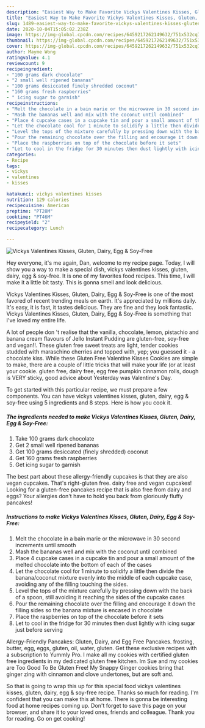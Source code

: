 ```yaml
---
description: "Easiest Way to Make Favorite Vickys Valentines Kisses, Gluten, Dairy, Egg &amp;amp; Soy-Free"
title: "Easiest Way to Make Favorite Vickys Valentines Kisses, Gluten, Dairy, Egg &amp;amp; Soy-Free"
slug: 1489-easiest-way-to-make-favorite-vickys-valentines-kisses-gluten-dairy-egg-and-amp-soy-free
date: 2020-10-04T15:05:02.238Z
image: https://img-global.cpcdn.com/recipes/6459217262149632/751x532cq70/vickys-valentines-kisses-gluten-dairy-egg-soy-free-recipe-main-photo.jpg
thumbnail: https://img-global.cpcdn.com/recipes/6459217262149632/751x532cq70/vickys-valentines-kisses-gluten-dairy-egg-soy-free-recipe-main-photo.jpg
cover: https://img-global.cpcdn.com/recipes/6459217262149632/751x532cq70/vickys-valentines-kisses-gluten-dairy-egg-soy-free-recipe-main-photo.jpg
author: Mayme Wong
ratingvalue: 4.1
reviewcount: 9
recipeingredient:
- "100 grams dark chocolate"
- "2 small well ripened bananas"
- "100 grams desiccated finely shredded coconut"
- "160 grams fresh raspberries"
- " icing sugar to garnish"
recipeinstructions:
- "Melt the chocolate in a bain marie or the microwave in 30 second increments until smooth"
- "Mash the bananas well and mix with the coconut until combined"
- "Place 4 cupcake cases in a cupcake tin and pour a small amount of the melted chocolate into the bottom of each of the cases"
- "Let the chocolate cool for 1 minute to solidify a little then divide the banana/coconut mixture evenly into the middle of each cupcake case, avoiding any of the filling touching the sides."
- "Level the tops of the mixture carefully by pressing down with the back of a spoon, still avoiding it reaching the sides of the cupcake cases"
- "Pour the remaining chocolate over the filling and encourage it down the filling sides so the banana mixture is encased in chocolate"
- "Place the raspberries on top of the chocolate before it sets"
- "Let to cool in the fridge for 30 minutes then dust lightly with icing sugar just before serving"
categories:
- Recipe
tags:
- vickys
- valentines
- kisses

katakunci: vickys valentines kisses 
nutrition: 129 calories
recipecuisine: American
preptime: "PT28M"
cooktime: "PT46M"
recipeyield: "2"
recipecategory: Lunch

---
```



![Vickys Valentines Kisses, Gluten, Dairy, Egg &amp; Soy-Free](https://img-global.cpcdn.com/recipes/6459217262149632/751x532cq70/vickys-valentines-kisses-gluten-dairy-egg-soy-free-recipe-main-photo.jpg)

Hey everyone, it's me again, Dan, welcome to my recipe page. Today, I will show you a way to make a special dish, vickys valentines kisses, gluten, dairy, egg &amp; soy-free. It is one of my favorites food recipes. This time, I will make it a little bit tasty. This is gonna smell and look delicious.

Vickys Valentines Kisses, Gluten, Dairy, Egg &amp; Soy-Free is one of the most favored of recent trending meals on earth. It's appreciated by millions daily. It's easy, it is fast, it tastes delicious. They are fine and they look fantastic. Vickys Valentines Kisses, Gluten, Dairy, Egg &amp; Soy-Free is something that I've loved my entire life.

A lot of people don &#39;t realise that the vanilla, chocolate, lemon, pistachio and banana cream flavours of Jello Instant Pudding are gluten-free, soy-free and vegan!!. These gluten free sweet treats are light, tender cookies studded with maraschino cherries and topped with, yep; you guessed it - a chocolate kiss. While these Gluten Free Valentine Kisses Cookies are simple to make, there are a couple of little tricks that will make your life (or at least your cookie. gluten free, dairy free, egg free pumpkin cinnamon rolls, dough is VERY sticky, good advice about Yesterday was Valentine&#39;s Day.


To get started with this particular recipe, we must prepare a few components. You can have vickys valentines kisses, gluten, dairy, egg &amp; soy-free using 5 ingredients and 8 steps. Here is how you cook it.

<!--inarticleads1-->

##### The ingredients needed to make Vickys Valentines Kisses, Gluten, Dairy, Egg &amp; Soy-Free:

1. Take 100 grams dark chocolate
1. Get 2 small well ripened bananas
1. Get 100 grams desiccated (finely shredded) coconut
1. Get 160 grams fresh raspberries
1. Get  icing sugar to garnish


The best part about these allergy-friendly cupcakes is that they are also vegan cupcakes. That&#39;s right-gluten free. dairy free and vegan cupcakes! Looking for a gluten-free pancakes recipe that is also free from dairy and eggs? Your allergies don&#39;t have to hold you back from gloriously fluffy pancakes! 

<!--inarticleads2-->

##### Instructions to make Vickys Valentines Kisses, Gluten, Dairy, Egg &amp; Soy-Free:

1. Melt the chocolate in a bain marie or the microwave in 30 second increments until smooth
1. Mash the bananas well and mix with the coconut until combined
1. Place 4 cupcake cases in a cupcake tin and pour a small amount of the melted chocolate into the bottom of each of the cases
1. Let the chocolate cool for 1 minute to solidify a little then divide the banana/coconut mixture evenly into the middle of each cupcake case, avoiding any of the filling touching the sides.
1. Level the tops of the mixture carefully by pressing down with the back of a spoon, still avoiding it reaching the sides of the cupcake cases
1. Pour the remaining chocolate over the filling and encourage it down the filling sides so the banana mixture is encased in chocolate
1. Place the raspberries on top of the chocolate before it sets
1. Let to cool in the fridge for 30 minutes then dust lightly with icing sugar just before serving


Allergy-Friendly Pancakes: Gluten, Dairy, and Egg Free Pancakes. frosting, butter, egg, eggs, gluten, oil, water, gluten. Get these exclusive recipes with a subscription to Yummly Pro. I make all my cookies with certified gluten free ingredients in my dedicated gluten free kitchen. Im Sue and my cookies are Too Good To Be Gluten Free! My Snappy Ginger cookies bring that ginger zing with cinnamon and clove undertones, but are soft and. 

So that is going to wrap this up for this special food vickys valentines kisses, gluten, dairy, egg &amp; soy-free recipe. Thanks so much for reading. I'm confident that you can make this at home. There is gonna be interesting food at home recipes coming up. Don't forget to save this page on your browser, and share it to your loved ones, friends and colleague. Thank you for reading. Go on get cooking!
